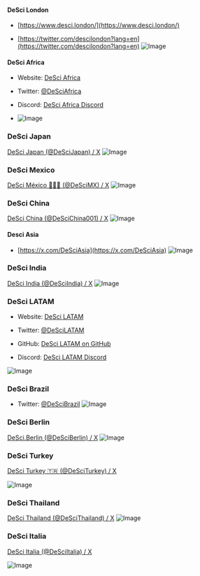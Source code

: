 
#### DeSci London

 
-   [https://www.desci.london/](https://www.desci.london/)
    
-   [https://twitter.com/descilondon?lang=en](https://twitter.com/descilondon?lang=en)
    ![Image](https://pbs.twimg.com/profile_images/1650502326749102080/7pHIA9ra_400x400.jpg)

#### DeSci Africa

-   Website: [DeSci Africa](https://mirror.xyz/0xcE75b62f12ae1F891bA6222c52a630aa36127142/ysCdhI9uUxMEOfuWoWv1xSWKRCWho7wD8BIJl7tOMrM)
    
-   Twitter: [@DeSciAfrica](https://twitter.com/DeSciAfrica)
    
-   Discord: [DeSci Africa Discord](http://discord.gg/4QyGdzknP8)
- ![Image](https://pbs.twimg.com/profile_images/1612893703068127241/OrVG1yhM_400x400.jpg)
    

### DeSci Japan

[DeSci Japan (@DeSciJapan) / X](https://x.com/DeSciJapan)
![Image](https://pbs.twimg.com/profile_images/1655228517175672832/s72SwpU-_400x400.jpg)

### DeSci Mexico

[DeSci México 🌿🔬🦾 (@DeSciMX) / X](https://x.com/DeSciMX)
![Image](https://pbs.twimg.com/profile_images/1711610864757850112/HG2qPMtF_400x400.jpg)

### DeSci China

[DeSci China (@DeSciChina001) / X](https://x.com/DeSciChina001)
![Image](https://pbs.twimg.com/profile_images/1796540614206763008/tVDR7dNF_400x400.jpg)
#### Desci Asia

-   [https://x.com/DeSciAsia](https://x.com/DeSciAsia)
    ![Image](https://pbs.twimg.com/profile_images/1708558852587700224/c-cU9NML_400x400.jpg)

### DeSci India

[DeSci India (@DeSciIndia) / X](https://x.com/DeSciIndia)
![Image](https://pbs.twimg.com/profile_images/1744412072736411649/H-aYd_Cw_400x400.jpg)

### DeSci LATAM

-   Website: [DeSci LATAM](https://descilatam.org)
    
-   Twitter: [@DeSciLATAM](https://twitter.com/DeSciLATAM)
    
-   GitHub: [DeSci LATAM on GitHub](https://github.com/DeSci-Latam)
    
-   Discord: [DeSci LATAM Discord](https://discord.com/invite/moleculedao)
    
![Image](https://pbs.twimg.com/profile_images/1640516553912332288/2EglMeFb_400x400.jpg)

    

### DeSci Brazil

-   Twitter: [@DeSciBrazil](https://twicopy.com/DeSciBrazil/)
    ![Image](https://pbs.twimg.com/profile_images/1668002599235092481/obOpIhc4_400x400.jpg)

### DeSci Berlin
[DeSci.Berlin (@DeSciBerlin) / X](https://x.com/DeSciBerlin/)
![Image](https://pbs.twimg.com/profile_images/1779910040008163328/R-5IfVje_400x400.jpg)
    

### DeSci Turkey

[DeSci Turkey 🇹🇷 (@DeSciTurkey) / X](https://x.com/DeSciTurkey)

  ![Image](https://pbs.twimg.com/profile_images/1679838874015617024/CgGfCZD-_400x400.jpg)

### DeSci Thailand

[DeSci Thailand (@DeSciThailand) / X](https://x.com/DeSciThailand)
![Image](https://pbs.twimg.com/profile_images/1780263355472904192/j5PQJNkD_400x400.jpg)
  

### DeSci Italia

[DeSci Italia (@DeSciItalia) / X](https://x.com/DeSciItalia)

![Image](https://pbs.twimg.com/profile_images/1582321089807540231/p_5cig22_400x400.jpg)
